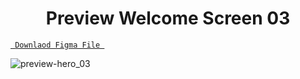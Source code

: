 <h1 align="center">Preview Welcome Screen 03</h1>

<a align ="center" href="https://github.com/Dezenix/mobile-screens/blob/main/Login_Screens/Screen03/Welcome03.fig"> `  Downlaod Figma File  `</a>


![preview-hero_03](https://github.com/Dezenix/mobile-screens/blob/main/Login_Screens/Screen03/Welcome03_Preview.png)
